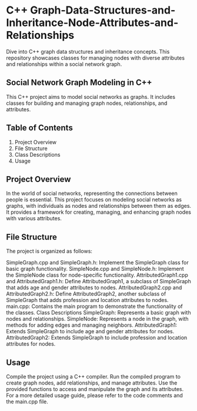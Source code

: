 # C++ Graph-Data-Structures-and-Inheritance-Node-Attributes-and-Relationships
Dive into C++ graph data structures and inheritance concepts. This repository showcases classes for managing nodes with diverse attributes and relationships within a social network graph.

## Social Network Graph Modeling in C++

This C++ project aims to model social networks as graphs. It includes classes for building and managing graph nodes, relationships, and attributes.

## Table of Contents

1. Project Overview
2. File Structure
3. Class Descriptions
4. Usage

## Project Overview

In the world of social networks, representing the connections between people is essential. This project focuses on modeling social networks as graphs, with individuals as nodes and relationships between them as edges. It provides a framework for creating, managing, and enhancing graph nodes with various attributes.

## File Structure

The project is organized as follows:

SimpleGraph.cpp and SimpleGraph.h: Implement the SimpleGraph class for basic graph functionality.
SimpleNode.cpp and SimpleNode.h: Implement the SimpleNode class for node-specific functionality.
AttributedGraph1.cpp and AttributedGraph1.h: Define AttributedGraph1, a subclass of SimpleGraph that adds age and gender attributes to nodes.
AttributedGraph2.cpp and AttributedGraph2.h: Define AttributedGraph2, another subclass of SimpleGraph that adds profession and location attributes to nodes.
main.cpp: Contains the main program to demonstrate the functionality of the classes.
Class Descriptions
SimpleGraph: Represents a basic graph with nodes and relationships.
SimpleNode: Represents a node in the graph, with methods for adding edges and managing neighbors.
AttributedGraph1: Extends SimpleGraph to include age and gender attributes for nodes.
AttributedGraph2: Extends SimpleGraph to include profession and location attributes for nodes.

## Usage

Compile the project using a C++ compiler.
Run the compiled program to create graph nodes, add relationships, and manage attributes.
Use the provided functions to access and manipulate the graph and its attributes.
For a more detailed usage guide, please refer to the code comments and the main.cpp file.
